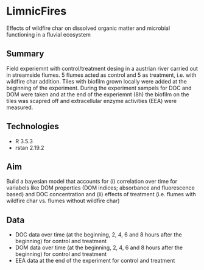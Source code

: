 # LimnicFires
Effects of wildfire char on dissolved organic matter and  microbial functioning in a fluvial ecosystem

## Summary
Field experiemnt with control/treatment desing in a austrian river carried out in streamside flumes. 5 flumes acted as control and 5 as treatment, i.e. with wildfire char addition. Tiles with biofilm grown locally were added at the beginning of the experiment. During the experiment sampels for DOC and DOM were taken and at the end of the experiemnt (8h) the biofilm on the tiles was scapred off and extracellular enzyme activities (EEA) were measured.

## Technologies
- R 3.5.3
- rstan 2.19.2

## Aim
Build a bayesian model that accounts for (i) correlation over time for variabels like DOM properties (DOM indices; absorbance and fluorescence based) and DOC concentration and (ii) effects of treatment (i.e. flumes with wildfire char vs. flumes without wildfire char)

## Data
- DOC data over time (at the beginning, 2, 4, 6 and 8 hours after the beginning) for control and treatment
- DOM data over time (at the beginning, 2, 4, 6 and 8 hours after the beginning) for control and treatment
- EEA data at the end of the experiment for control and treatment
